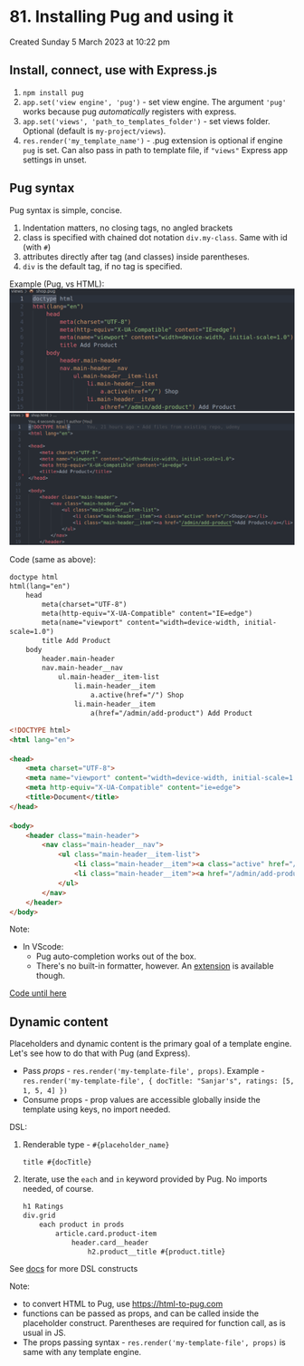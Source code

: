 # 81. Installing Pug and using it
Created Sunday 5 March 2023 at 10:22 pm

## Install, connect, use with Express.js
1. `npm install pug`
2. `app.set('view engine', 'pug')` - set view engine. The argument `'pug'` works because pug *automatically* registers with express.
3. `app.set('views', 'path_to_templates_folder')` - set views folder. Optional (default is `my-project/views`).
4. `res.render('my_template_name')` - .pug extension is optional if engine `pug` is set. Can also pass in path to template file, if `"views"` Express app settings in unset.


## Pug syntax
Pug syntax is simple, concise.
1. Indentation matters, no closing tags, no angled brackets
2. class is specified with chained dot notation `div.my-class`. Same with id (with `#`)
3. attributes directly after tag (and classes) inside parentheses.
4. `div` is the default tag, if no tag is specified.

Example (Pug, vs HTML):
![](../../../../assets/81_Installing_Pug_and_using_it-image-1-bb4042ab.png)
![](../../../../assets/81_Installing_Pug_and_using_it-image-2-bb4042ab.png)

Code (same as above):
```pug
doctype html
html(lang="en")
    head
        meta(charset="UTF-8")
        meta(http-equiv="X-UA-Compatible" content="IE=edge")
        meta(name="viewport" content="width=device-width, initial-scale=1.0")
        title Add Product
    body
        header.main-header
        nav.main-header__nav
            ul.main-header__item-list
                li.main-header__item
                    a.active(href="/") Shop
                li.main-header__item
                    a(href="/admin/add-product") Add Product
```
```html
<!DOCTYPE html>
<html lang="en">

<head>
    <meta charset="UTF-8">
    <meta name="viewport" content="width=device-width, initial-scale=1.0">
    <meta http-equiv="X-UA-Compatible" content="ie=edge">
    <title>Document</title>
</head>

<body>
    <header class="main-header">
        <nav class="main-header__nav">
            <ul class="main-header__item-list">
                <li class="main-header__item"><a class="active" href="/">Shop</a></li>
                <li class="main-header__item"><a href="/admin/add-product">Add Product</a></li>
            </ul>
        </nav>
    </header>
</body>
```

Note:
- In VScode:
	- Pug auto-completion works out of the box.
	- There's no built-in formatter, however. An [extension](https://marketplace.visualstudio.com/items?itemName=ducfilan.pug-formatter) is available though.

[Code until here](https://github.com/exemplar-codes/templating-engines-w-express-js/commit/2ec3459c867b46cb703b5daf2b0d4f6c8f8013dc)

## Dynamic content
Placeholders and dynamic content is the primary goal of a template engine. Let's see how to do that with Pug (and Express).

- Pass *props* - `res.render('my-template-file', props)`. Example - `res.render('my-template-file', { docTitle: "Sanjar's", ratings: [5, 1, 5, 4] })`
- Consume props - prop values are accessible globally inside the template using keys, no import needed.

DSL:
1. Renderable type - `#{placeholder_name}`
	```pug
	title #{docTitle}
	```
2. Iterate, use the `each` and `in` keyword provided by Pug. No imports needed, of course.
	```pug
	h1 Ratings
	div.grid
	    each product in prods
	        article.card.product-item
	            header.card__header
	                h2.product__title #{product.title}
	```

See [docs](https://pugjs.org/api/getting-started.html) for more DSL constructs

Note:
- to convert HTML to Pug, use https://html-to-pug.com
- functions can be passed as props, and can be called inside the placeholder construct. Parentheses are required for function call, as is usual in JS.
- The props passing syntax - `res.render('my-template-file', props)` is same with any template engine.
